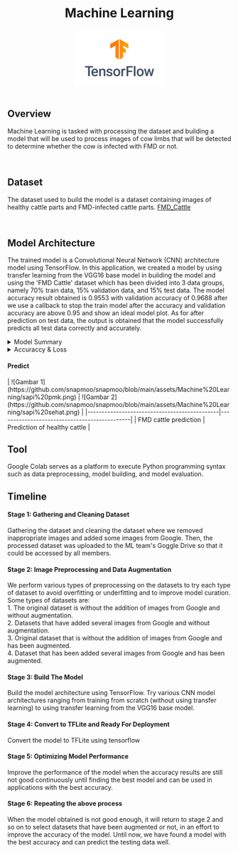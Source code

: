 <div align="center">
  <h1>Machine Learning</h1>
  <img src="https://raw.githubusercontent.com/snapmoo/snapmoo/main/assets/Machine%20Learning/TensorFlow.png" alt="TensorFlow" width="40%">
</div>
<br>
<div>
  <h2>Overview</h2>
  <p>
    Machine Learning is tasked with processing the dataset and building a model that will be used to process images of cow limbs that will be detected to determine whether the cow is infected with FMD or not. 
  </p>
</div>
<br>
<div>
  <h2>Dataset</h2>
  <p>
    The dataset used to build the model is a dataset containing images of healthy cattle parts and FMD-infected cattle parts. 
    <a href="https://zenodo.org/records/7779246">FMD_Cattle</a>
  </p>
</div>
<br>
<div>
  <h2>Model Architecture</h2>
  <p>
  The trained model is a Convolutional Neural Network (CNN) architecture model using TensorFlow. In this application, we created a model by using transfer learning from the VGG16 base model in building the model and using the 'FMD Cattle' dataset which has been divided into 3 data groups, namely 70% train data, 15% validation data, and 15% test data. The model accuracy result obtained is 0.9553 with validation accuracy of 0.9688 after we use a callback to stop the train model after the accuracy and validation accuracy are above 0.95 and show an ideal model plot. As for after prediction on test data, the output is obtained that the model successfully predicts all test data correctly and accurately.
    <details>
      <summary>Model Summary</summary>
      <img src="https://raw.github.com/snapmoo/snapmoo/main/assets/Machine%20Learning/Model%20Summary.jpg" alt="Model Summary" class="dropdown-image">
    </details>
    <details>
      <summary>Accuraccy & Loss</summary>
      <img src="https://raw.github.com/snapmoo/snapmoo/main/assets/Machine%20Learning/Accuracy.jpg" alt="Accuracy Model" class="dropdown-image">
      <img src="https://raw.github.com/snapmoo/snapmoo/main/assets/Machine%20Learning/Loss.jpg" alt="Loss Model" class="dropdown-image">
    </details>
    <h4>Predict</h4>
  | ![Gambar 1](https://github.com/snapmoo/snapmoo/blob/main/assets/Machine%20Learning/sapi%20pmk.png) | ![Gambar 2](https://github.com/snapmoo/snapmoo/blob/main/assets/Machine%20Learning/sapi%20sehat.png) |
  |----------------------------------------------|----------------------------------------------|
  |          FMD cattle prediction               |         Prediction of healthy cattle         |
  </p>
</div>
<div>
  <h2>Tool</h2>
  <p>
    Google Colab serves as a platform to execute Python programming syntax such as data preprocessing, model building, and model evaluation.
  </p>
</div>
<div>
  <h2>Timeline</h2>
    <h4>Stage 1: Gathering and Cleaning Dataset</h4>
      <p>
        Gathering the dataset and cleaning the dataset where we removed inappropriate images and added some images from Google. Then, the processed dataset was uploaded to the ML team's Goggle Drive so that it could be accessed by all members.
      </p>
    <h4>Stage 2: Image Preprocessing and Data Augmentation</h4>
      <p>
        We perform various types of preprocessing on the datasets to try each type of dataset to avoid overfitting or underfitting and to improve model curation. Some types of datasets are:
        <br>1. The original dataset is without the addition of images from Google and without augmentation. 
        <br>2. Datasets that have added several images from Google and without augmentation.
        <br>3. Original dataset that is without the addition of images from Google and has been augmented. 
        <br>4. Dataset that has been added several images from Google and has been augmented.
      </p>
    <h4>Stage 3: Build The Model</h4>
      <p>
        Build the model architecture using TensorFlow. Try various CNN model architectures ranging from training from scratch (without using transfer learning) to using transfer learning from the VGG16 base model.
      </p>
    <h4>Stage 4: Convert to TFLite and Ready For Deployment</h4>
      <p>
      Convert the model to TFLite using tensorflow
      </p>
    <h4>Stage 5: Optimizing Model Performance</h4>
      <p>
      Improve the performance of the model when the accuracy results are still not good continuously until finding the best model and can be used in applications with the best accuracy.
      </p>
    <h4>Stage 6:  Repeating the above process </h4>
      <p>
      When the model obtained is not good enough, it will return to stage 2 and so on to select datasets that have been augmented or not, in an effort to improve the accuracy of the model. Until now, we have found a model with the best accuracy and can predict the testing data well.
      </p>
</div>

